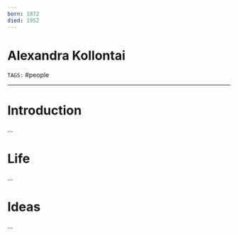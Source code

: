 ```yaml
---
born: 1872
died: 1952
---
```

# Alexandra Kollontai
`TAGS:` #people 

---
# Introduction
...
# Life
...
# Ideas
...